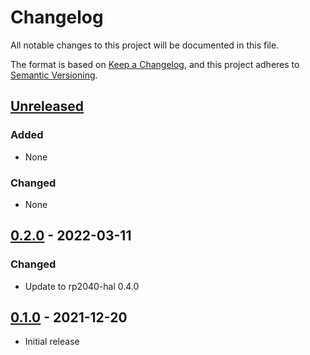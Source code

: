 # Changelog

All notable changes to this project will be documented in this file.

The format is based on [Keep a Changelog](https://keepachangelog.com/en/1.0.0/),
and this project adheres to [Semantic Versioning](https://semver.org/spec/v2.0.0.html).

## [Unreleased]

### Added

- None

### Changed

- None

## [0.2.0] - 2022-03-11

### Changed

- Update to rp2040-hal 0.4.0

## [0.1.0] - 2021-12-20

- Initial release

[Unreleased]: https://github.com/rp-rs/rp-hal/compare/pimoroni-pico-lipo-16mb-v0.2.0...HEAD
[0.2.0]: https://github.com/rp-rs/rp-hal/releases/tag/pimoroni-pico-lipo-16mb-v0.2.0
[0.1.0]: https://github.com/rp-rs/rp-hal/releases/tag/pimoroni-pico-lipo-16mb-v0.1.0
